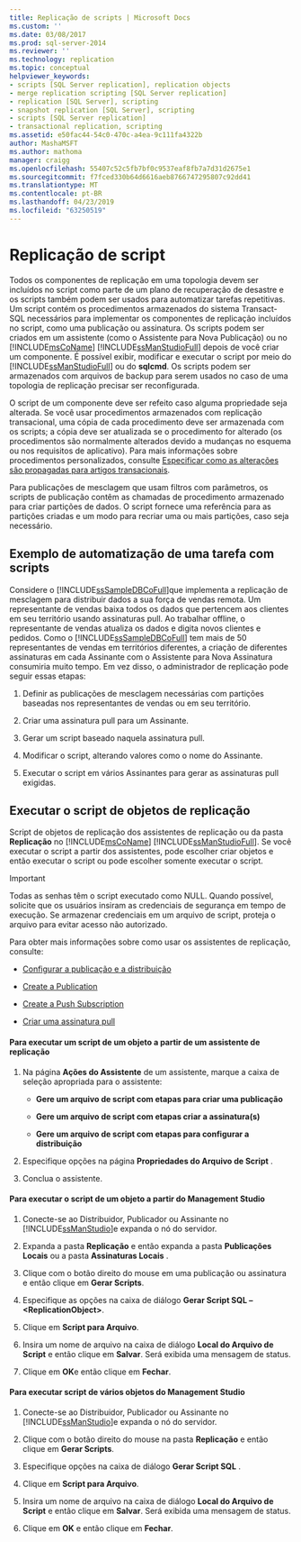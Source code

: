 ```yaml
---
title: Replicação de scripts | Microsoft Docs
ms.custom: ''
ms.date: 03/08/2017
ms.prod: sql-server-2014
ms.reviewer: ''
ms.technology: replication
ms.topic: conceptual
helpviewer_keywords:
- scripts [SQL Server replication], replication objects
- merge replication scripting [SQL Server replication]
- replication [SQL Server], scripting
- snapshot replication [SQL Server], scripting
- scripts [SQL Server replication]
- transactional replication, scripting
ms.assetid: e50fac44-54c0-470c-a4ea-9c111fa4322b
author: MashaMSFT
ms.author: mathoma
manager: craigg
ms.openlocfilehash: 55407c52c5fb7bf0c9537eaf8fb7a7d31d2675e1
ms.sourcegitcommit: f7fced330b64d6616aeb8766747295807c92dd41
ms.translationtype: MT
ms.contentlocale: pt-BR
ms.lasthandoff: 04/23/2019
ms.locfileid: "63250519"
---
```

# <a name="scripting-replication"></a>Replicação de script
  Todos os componentes de replicação em uma topologia devem ser incluídos no script como parte de um plano de recuperação de desastre  e os scripts também podem ser usados para automatizar tarefas repetitivas. Um script contém os procedimentos armazenados do sistema Transact-SQL necessários para implementar os componentes de replicação incluídos no script, como uma publicação ou assinatura. Os scripts podem ser criados em um assistente (como o Assistente para Nova Publicação) ou no [!INCLUDE[msCoName](../../includes/msconame-md.md)] [!INCLUDE[ssManStudioFull](../../includes/ssmanstudiofull-md.md)] depois de você criar um componente. É possível exibir, modificar e executar o script por meio do [!INCLUDE[ssManStudioFull](../../includes/ssmanstudiofull-md.md)] ou do **sqlcmd**. Os scripts podem ser armazenados com arquivos de backup para serem usados no caso de uma topologia de replicação precisar ser reconfigurada.  
  
 O script de um componente deve ser refeito caso alguma propriedade seja alterada. Se você usar procedimentos armazenados com replicação transacional, uma cópia de cada procedimento deve ser armazenada com os scripts; a cópia deve ser atualizada se o procedimento for alterado (os procedimentos são normalmente alterados devido a mudanças no esquema ou nos requisitos de aplicativo). Para mais informações sobre procedimentos personalizados, consulte [Especificar como as alterações são propagadas para artigos transacionais](transactional/transactional-articles-specify-how-changes-are-propagated.md).  
  
 Para publicações de mesclagem que usam filtros com parâmetros, os scripts de publicação contêm as chamadas de procedimento armazenado para criar partições de dados. O script fornece uma referência para as partições criadas e um modo para recriar uma ou mais partições, caso seja necessário.  
  
## <a name="example-of-automating-a-task-with-scripts"></a>Exemplo de automatização de uma tarefa com scripts  
 Considere o [!INCLUDE[ssSampleDBCoFull](../../includes/sssampledbcofull-md.md)]que implementa a replicação de mesclagem para distribuir dados a sua força de vendas remota. Um representante de vendas baixa todos os dados que pertencem aos clientes em seu território usando assinaturas pull. Ao trabalhar offline, o representante de vendas atualiza os dados e digita novos clientes e pedidos. Como o [!INCLUDE[ssSampleDBCoFull](../../includes/sssampledbcofull-md.md)] tem mais de 50 representantes de vendas em territórios diferentes, a criação de diferentes assinaturas em cada Assinante com o Assistente para Nova Assinatura consumiria muito tempo. Em vez disso, o administrador de replicação pode seguir essas etapas:  
  
1.  Definir as publicações de mesclagem necessárias com partições baseadas nos representantes de vendas ou em seu território.  
  
2.  Criar uma assinatura pull para um Assinante.  
  
3.  Gerar um script baseado naquela assinatura pull.  
  
4.  Modificar o script, alterando valores como o nome do Assinante.  
  
5.  Executar o script em vários Assinantes para gerar as assinaturas pull exigidas.  
  
## <a name="script-replication-objects"></a>Executar o script de objetos de replicação  
 Script de objetos de replicação dos assistentes de replicação ou da pasta **Replicação** no [!INCLUDE[msCoName](../../includes/msconame-md.md)] [!INCLUDE[ssManStudioFull](../../includes/ssmanstudiofull-md.md)]. Se você executar o script a partir dos assistentes, pode escolher criar objetos e então executar o script ou pode escolher somente executar o script.  
  
> [!IMPORTANT]  
>  Todas as senhas têm o script executado como NULL. Quando possível, solicite que os usuários insiram as credenciais de segurança em tempo de execução. Se armazenar credenciais em um arquivo de script, proteja o arquivo para evitar acesso não autorizado.  
  
 Para obter mais informações sobre como usar os assistentes de replicação, consulte:  
  
-   [Configurar a publicação e a distribuição](configure-publishing-and-distribution.md)  
  
-   [Create a Publication](publish/create-a-publication.md)  
  
-   [Create a Push Subscription](create-a-push-subscription.md)  
  
-   [Criar uma assinatura pull](create-a-pull-subscription.md)  
  
#### <a name="to-script-an-object-from-a-replication-wizard"></a>Para executar um script de um objeto a partir de um assistente de replicação  
  
1.  Na página **Ações do Assistente** de um assistente, marque a caixa de seleção apropriada para o assistente:  
  
    -   **Gere um arquivo de script com etapas para criar uma publicação**  
  
    -   **Gere um arquivo de script com etapas criar a assinatura(s)**  
  
    -   **Gere um arquivo de script com etapas para configurar a distribuição**  
  
2.  Especifique opções na página **Propriedades do Arquivo de Script** .  
  
3.  Conclua o assistente.  
  
#### <a name="to-script-an-object-from-management-studio"></a>Para executar o script de um objeto a partir do Management Studio  
  
1.  Conecte-se ao Distribuidor, Publicador ou Assinante no [!INCLUDE[ssManStudio](../../includes/ssmanstudio-md.md)]e expanda o nó do servidor.  
  
2.  Expanda a pasta **Replicação** e então expanda a pasta **Publicações Locais** ou a pasta **Assinaturas Locais** .  
  
3.  Clique com o botão direito do mouse em uma publicação ou assinatura e então clique em **Gerar Scripts**.  
  
4.  Especifique as opções na caixa de diálogo **Gerar Script SQL – \<ReplicationObject>**.  
  
5.  Clique em **Script para Arquivo**.  
  
6.  Insira um nome de arquivo na caixa de diálogo **Local do Arquivo de Script** e então clique em **Salvar**. Será exibida uma mensagem de status.  
  
7.  Clique em **OK**e então clique em **Fechar**.  
  
#### <a name="to-script-multiple-objects-from-management-studio"></a>Para executar script de vários objetos do Management Studio  
  
1.  Conecte-se ao Distribuidor, Publicador ou Assinante no [!INCLUDE[ssManStudio](../../includes/ssmanstudio-md.md)]e expanda o nó do servidor.  
  
2.  Clique com o botão direito do mouse na pasta **Replicação** e então clique em **Gerar Scripts**.  
  
3.  Especifique opções na caixa de diálogo **Gerar Script SQL** .  
  
4.  Clique em **Script para Arquivo**.  
  
5.  Insira um nome de arquivo na caixa de diálogo **Local do Arquivo de Script** e então clique em **Salvar**. Será exibida uma mensagem de status.  
  
6.  Clique em **OK** e então clique em **Fechar**.  
  
  
